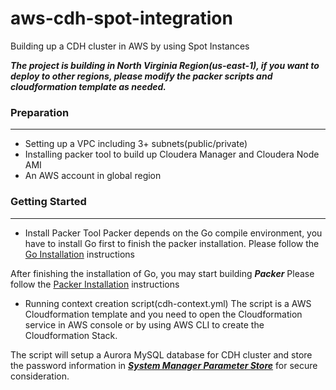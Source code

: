 # aws-cdh-spot-integration
Building up a CDH cluster in AWS by using Spot Instances

***The project is building in North Virginia Region(us-east-1), if you want to deploy to other regions, please modify the packer scripts and cloudformation template as needed.***

### Preparation
---
- Setting up a VPC including 3+ subnets(public/private)
- Installing packer tool to build up Cloudera Manager and Cloudera Node AMI
- An AWS account in global region

### Getting Started
---
- Install Packer Tool 
Packer depends on the Go compile environment, you have to install Go first to finish the packer installation.
Please follow the [Go Installation](https://golang.org/doc/install) instructions 

After finishing the installation of Go, you may start building ***Packer***
Please follow the [Packer Installation](https://www.packer.io/intro/getting-started/install.html) instructions

- Running context creation script(cdh-context.yml)
The script is a AWS Cloudformation template and you need to open the Cloudformation service in AWS console or by using AWS CLI to create the Cloudformation Stack.

The script will setup a Aurora MySQL database for CDH cluster and store the password information in [***System Manager Parameter Store***](https://docs.aws.amazon.com/systems-manager/latest/userguide/systems-manager-paramstore.html) for secure consideration.


